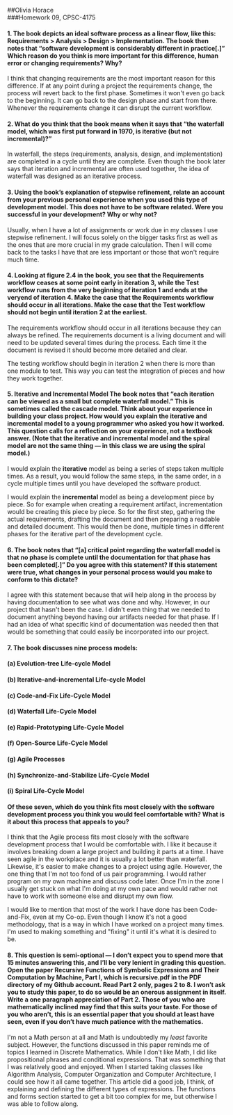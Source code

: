 ##Olivia Horace  
###Homework 09, CPSC-4175   

#### 1. The book depicts an ideal software process as a linear flow, like this: Requirements > Analysis > Design > Implementation. The book then notes that “software development is considerably different in practice[.]” Which reason do you think is more important for this difference, human error or changing requirements? Why? ####  
I think that changing requirements are the most important reason for this difference. If at any point during a project the requirements change, the process will revert back to the first phase. Sometimes it won't even go back to the beginning. It can go back to the design phase and start from there. Whenever the requirements change it can disrupt the current workflow.  
  
#### 2. What do you think that the book means when it says that “the waterfall model, which was first put forward in 1970, is iterative (but not incremental)?” ####
In waterfall, the steps (requirements, analysis, design, and implementation) are completed in a cycle until they are complete. Even though the book later says that iteration and incremental are often used together, the idea of waterfall was designed as an iterative process.  
  
#### 3. Using the book’s explanation of stepwise refinement, relate an account from your previous personal experience when you used this type of development model. This does not have to be software related. Were you successful in your development? Why or why not? ####  
Usually, when I have a lot of assignments or work due in my classes I use stepwise refinement. I will focus solely on the bigger tasks first as well as the ones that are more crucial in my grade calculation. Then I will come back to the tasks I have that are less important or those that won't require much time.  

#### 4. Looking at figure 2.4 in the book, you see that the Requirements workflow ceases at some point early in iteration 3, while the Test workflow runs from the very beginning of iteration 1 and ends at the veryend of iteration 4. Make the case that the Requirements workflow should occur in all iterations. Make the case that the Test workflow should not begin until iteration 2 at the earliest. ####  
The requirements workflow should occur in all iterations because they can always be refined. The requirements document is a living document and will need to be updated several times during the process. Each time it the document is revised it should become more detailed and clear.  

The testing workflow should begin in iteration 2 when there is more than one module to test. This way you can test the integration of pieces and how they work together.   

#### 5. Iterative and Incremental Model The book notes that “each iteration can be viewed as a small but complete waterfall model.” This is sometimes called the cascade model. Think about your experience in building your class project. How would you explain the iterative and incremental model to a young programmer who asked you how it worked. This question calls for a reflection on your experience, not a textbook answer. (Note that the iterative and incremental model and the spiral model are not the same thing — in this class we are using the spiral model.) ####  
I would explain the **iterative** model as being a series of steps taken multiple times. As a result, you would follow the same steps, in the same order, in a cycle multiple times until you have developed the software product. 

I would explain the **incremental** model as being a development piece by piece. So for example when creating a requirement artifact, incrementation would be creating this piece by piece. So for the first step, gathering the actual requirements, drafting the document and then preparing a readable and detailed document. This would then be done, multiple times in different phases for the iterative part of the development cycle.  

#### 6. The book notes that “[a] critical point regarding the waterfall model is that no phase is complete until the documentation for that phase has been completed[.]” Do you agree with this statement? If this statement were true, what changes in your personal process would you make to conform to this dictate? ####  
I agree with this statement because that will help along in the process by having documentation to see what was done and why. However, in our project that hasn't been the case. I didn't even thing that we needed to document anything beyond having our artifacts needed for that phase. If I had an idea of what specific kind of documentation was needed then that would be something that could easily be incorporated into our project.  

#### 7. The book discusses nine process models:  
#### (a) Evolution-tree Life-cycle Model  
#### (b) Iterative-and-incremental Life-cycle Model  
#### (c) Code-and-Fix Life-Cycle Model  
#### (d) Waterfall Life-Cycle Model  
#### (e) Rapid-Prototyping Life-Cycle Model  
#### (f) Open-Source Life-Cycle Model  
#### (g) Agile Processes  
#### (h) Synchronize-and-Stabilize Life-Cycle Model  
#### (i) Spiral Life-Cycle Model  
#### Of these seven, which do you think fits most closely with the software development process you think you would feel comfortable with? What is it about this process that appeals to you? ####  
I think that the Agile process fits most closely with the software development process that I would be comfortable with. I like it because it involves breaking down a large project and building it parts at a time. I have seen agile in the workplace and it is usually a lot better than waterfall. Likewise, it's easier to make changes to a project using agile. However, the one thing that I'm not too fond of us pair programming. I would rather program on my own machine and discuss code later. Once I'm in the zone I usually get stuck on what I'm doing at my own pace and would rather not have to work with someone else and disrupt my own flow.  

I would like to mention that most of the work I have done has been Code-and-Fix, even at my Co-op. Even though I know it's not a good methodology, that is a way in which I have worked on a project many times. I'm used to making something and "fixing" it until it's what it is desired to be.  
  
#### 8. This question is semi-optional — I don’t expect you to spend more that 15 minutes answering this, and I’ll be very lenient in grading this question. Open the paper Recursive Functions of Symbolic Expressions and Their Computation by Machine, Part I, which is recursive.pdf in the PDF directory of my Github account. Read Part 2 only, pages 2 to 8. I won’t ask you to study this paper, to do so would be an onerous assignment in itself. Write a one paragraph appreciation of Part 2. Those of you who are mathematically inclined may find that this suits your taste. For those of you who aren’t, this is an essential paper that you should at least have seen, even if you don’t have much patience with the mathematics. ####   
I'm not a Math person at all and Math is undoubtedly my *least* favorite subject. However, the functions discussed in this paper reminds me of topics I learned in Discrete Mathematics. While I don't like Math, I did like propositional phrases and conditional expressions. That was something that I was relatively good and enjoyed. When I started taking classes like Algorithm Analysis, Computer Organization and Computer Architecture, I could see how it all came together. This article did a good job, I think, of explaining and defining the different types of expressions. The functions and forms section started to get a bit too complex for me, but otherwise I was able to follow along.
